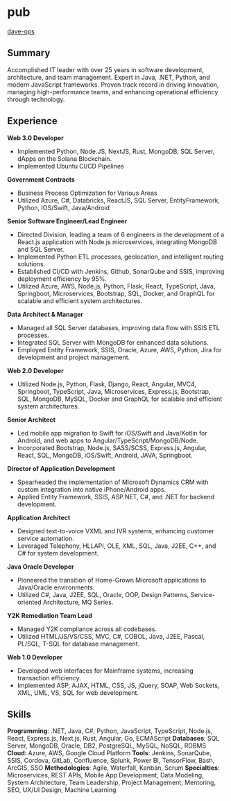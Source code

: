 # pub

[dave-ops](mailto://david.r.mieli@gmail.com)  

## Summary

Accomplished IT leader with over 25 years in software development, architecture, and team management. Expert in Java, .NET, Python, and modern JavaScript frameworks. Proven track record in driving innovation, managing high-performance teams, and enhancing operational efficiency through technology.

## Experience

**Web 3.0 Developer**
- Implemented Python, Node.JS, NextJS, Rust, MongoDB, SQL Server, dApps on the Solana Blockchain.
- Implemented Ubuntu CI/CD Pipelines

**Government Contracts**
- Business Process Optimization for Various Areas
- Utilized Azure, C#, Databricks, ReactJS, SQL Server, EntityFramework, Python, IOS/Swift, Java/Android

**Senior Software Engineer/Lead Engineer**
- Directed Division, leading a team of 6 engineers in the development of a React.js application with Node.js microservices, integrating MongoDB and SQL Server.
- Implemented Python ETL processes, geolocation, and intelligent routing solutions.
- Established CI/CD with Jenkins, Github, SonarQube and SSIS, improving deployment efficiency by 95%.
- Utilized Azure, AWS, Node.js, Python, Flask, React, TypeScript, Java, Springboot, Microservices, Bootstrap, SQL, Docker, and GraphQL for scalable and efficient system architectures.

**Data Architect & Manager**
- Managed all SQL Server databases, improving data flow with SSIS ETL processes.
- Integrated SQL Server with MongoDB for enhanced data solutions.
- Employed Entity Framework, SSIS, Oracle, Azure, AWS, Python, Jira for development and project management.

**Web 2.0 Developer**
- Utilized Node.js, Python, Flask, Django, React, Angular, MVC4, Springboot, TypeScript, Java, Microservices, Express.js, Bootstrap, SQL, MongoDB, MySQL, Docker and GraphQL for scalable and efficient system architectures.

**Senior Architect**
- Led mobile app migration to Swift for iOS/Swift and Java/Kotlin for Android, and web apps to Angular/TypeScript/MongoDB/Node.
- Incorporated Bootstrap, Node.js, SASS/SCSS, Express.js, Angular, React, SQL, MongoDB, iOS/Swift, Android, JAVA, Springboot.

**Director of Application Development**
- Spearheaded the implementation of Microsoft Dynamics CRM with custom integration into native iPhone/Android apps.
- Applied Entity Framework, SSIS, ASP.NET, C#, and .NET for backend development.

**Application Architect**
- Designed text-to-voice VXML and IVR systems, enhancing customer service automation.
- Leveraged Telephony, HLLAPI, OLE, XML, SQL, Java, J2EE, C++, and C# for system development.

**Java Oracle Developer**
- Pioneered the transition of Home-Grown Microsoft applications to Java/Oracle environments.
- Utilized C#, Java, J2EE, SQL, Oracle, OOP, Design Patterns, Service-oriented Architecture, MQ Series.

**Y2K Remediation Team Lead**
- Managed Y2K compliance across all codebases.
- Utilized HTML/JS/VS/CSS, MVC, C#, COBOL, Java, J2EE, Pascal, PL/SQL, T-SQL for database management.

**Web 1.0 Developer**
- Developed web interfaces for Mainframe systems, increasing transaction efficiency.
- Implemented ASP, AJAX, HTML, CSS, JS, jQuery, SOAP, Web Sockets, XML, UML, VS, SQL for web development.

## Skills

**Programming**: .NET, Java, C#, Python, JavaScript, TypeScript, Node.js, React, Express.js, Next.js, Rust, Angular, Go, ECMAScript
**Databases**: SQL Server, MongoDB, Oracle, DB2, PostgreSQL, MySQL, NoSQL, RDBMS
**Cloud**: Azure, AWS, Google Cloud Platform
**Tools**: Jenkins, SonarQube, SSIS, Cordova, GitLab, Confluence, Splunk, Power BI, TensorFlow, Bash, ArcGIS, SSO
**Methodologies**: Agile, Waterfall, Kanban, Scrum
**Specialties**: Microservices, REST APIs, Mobile App Development, Data Modeling, System Architecture, Team Leadership, Project Management, Mentoring, SEO, UX/UI Design, Machine Learning
